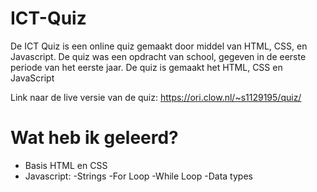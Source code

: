 # ICT-Quiz
De ICT Quiz is een online quiz gemaakt door middel van HTML, CSS, en Javascript. De quiz was een opdracht van school, gegeven in de eerste periode van het eerste jaar. De quiz is gemaakt het HTML, CSS en JavaScript

Link naar de live versie van de quiz: https://ori.clow.nl/~s1129195/quiz/

# Wat heb ik geleerd?
- Basis HTML en CSS
- Javascript:
  -Strings
  -For Loop
  -While Loop
  -Data types
